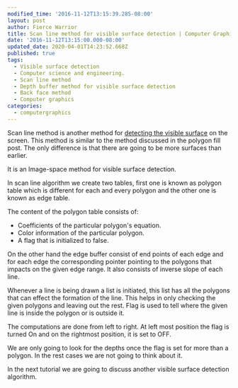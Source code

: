 ```yaml
---
modified_time: '2016-11-12T13:15:39.285-08:00'
layout: post
author: Fierce Warrior
title: Scan line method for visible surface detection | Computer Graphics
date: '2016-11-12T13:15:00.000-08:00'
updated_date: 2020-04-01T14:23:52.668Z
published: true
tags:
  - Visible surface detection
  - Computer science and engineering.
  - Scan line method
  - Depth buffer method for visible surface detection
  - Back face method
  - Computer graphics
categories:
  - computergraphics
---
```

Scan line method is another method for [detecting the visible surface](https://ranvir.xyz/blog/visble-surface-detection-computer/) on the screen. This method is similar to the method discussed in the polygon fill post. The only difference is that there are going to be more surfaces than earlier.

It is an Image-space method for visible surface detection.

In scan line algorithm we create two tables, first one is known as polygon table which is different for each and every polygon and the other one is known as edge table.

The content of the polygon table consists of:

*   Coefficients of the particular polygon's equation.
*   Color information of the particular polygon.
*   A flag that is initialized to false. 

On the other hand the edge buffer consist of end points of each edge and for each edge the corresponding pointer pointing to the polygons that impacts on the given edge range. It also consists of inverse slope of each line.

Whenever a line is being drawn a list is initiated, this list has all the polygons that can effect the formation of the line. This helps in only checking the given polygons and leaving out the rest. Flag is used to tell where the given line is inside the polygon or is outside it.

The computations are done from left to right. At left most position the flag is turned On and on the rightmost position, it is set to OFF.

We are only going to look for the depths once the flag is set for more than a polygon. In the rest cases we are not going to think about it.

In the next tutorial we are going to discuss another visible surface detection algorithm.
